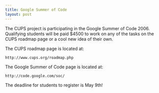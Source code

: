 ```yaml
---
title: Google Summer of Code
layout: post
---
```


The CUPS project is participating in the Google Summer of Code 2006. Qualifying students will be paid $4500 to work on any of the tasks on the CUPS roadmap page or a cool new idea of their own.

The CUPS roadmap page is located at:

    http://www.cups.org/roadmap.php

The Google Summer of Code page is located at:

    http://code.google.com/soc/

The deadline for students to register is May 9th!

